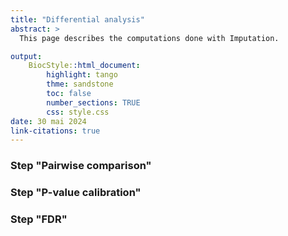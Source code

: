 ```yaml
---
title: "Differential analysis"
abstract: >
  This page describes the computations done with Imputation.

output:
    BiocStyle::html_document:
        highlight: tango
        thme: sandstone
        toc: false
        number_sections: TRUE
        css: style.css
date: 30 mai 2024
link-citations: true
---
```





### Step "Pairwise comparison"



### Step "P-value calibration"


### Step  "FDR"



